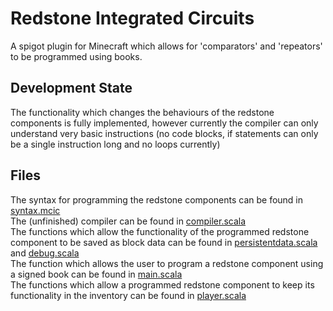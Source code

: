 # Redstone Integrated Circuits  
A spigot plugin for Minecraft which allows for 'comparators' and 'repeators' to be programmed using books.  
  
## Development State  
The functionality which changes the behaviours of the redstone components is fully implemented, however currently the compiler can only understand very basic instructions (no code blocks, if statements can only be a single instruction long and no loops currently)
  
## Files  
The syntax for programming the redstone components can be found in [syntax.mcic](/redstone/src/syntax.mcic)  
The (unfinished) compiler can be found in [compiler.scala](redstone/src/compiler.scala)  
The functions which allow the functionality of the programmed redstone component to be saved as block data can be found in [persistentdata.scala](/redstone/src/persistentdata.scala) and [debug.scala](/redstone/src/debug.scala)  
The function which allows the user to program a redstone component using a signed book can be found in [main.scala](/redstone/src/main.scala)  
The functions which allow a programmed redstone component to keep its functionality in the inventory can be found in [player.scala](redstone/src/player.scala)  
